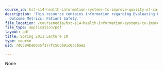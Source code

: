 ```yaml
---
course_id: hst-s14-health-information-systems-to-improve-quality-of-care-in-resource-poor-settings-spring-2012
description: 'This resource contains information regarding Evaluating Process and
  Outcome Metrics: Patient Safety.'
file_location: /coursemedia/hst-s14-health-information-systems-to-improve-quality-of-care-in-resource-poor-settings-spring-2012/7d6584be0655f177fc565b91c0bcbae2_MITHST_S14S12_lec15_1110.pdf
file_type: application/pdf
layout: pdf
title: Spring 2011 Lecture 10
type: course
uid: 7d6584be0655f177fc565b91c0bcbae2

---
```

None